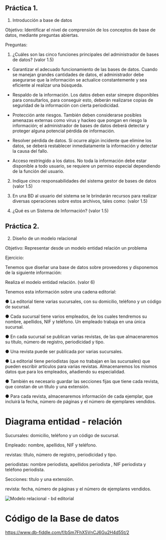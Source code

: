 ## Práctica 1.

1. Introducción a base de datos

Objetivo: Identificar el nivel de comprensión de los conceptos de base de datos,
mediante preguntas abiertas.
 
Preguntas:

1. ¿Cuáles son las cinco funciones principales del administrador de bases de datos?
(valor 1.5)



- Garantizar el adecuado funcionamiento de las bases de datos.
Cuando se manejan grandes cantidades de datos, el administrador debe asegurarse que la información se actualice constantemente y sea eficiente al realizar una búsqueda.


- Respaldo de la información.
Los datos deben estar simepre disponibles para consultarlos, para conseguir esto, deberán realizarse copias de seguridad de la información con cierta periodicidad.


- Protección ante riesgos.
También deben considerarse posibles amenazas externas como virus y hackeo que pongan en riesgo la información; el administrador de bases de datos deberá detectar y proteger alguna potencial pérdida de información.


- Resolver pérdida de datos.
Si ocurre algún incidente que elimine los datos, se deberá restablecer inmediatamente la información y detectar la causa del fallo.


- Acceso restringido a los datos.
No toda la información debe estar disponible a todo usuario, se requiere un permiso especial dependiendo de la función del usuario.

 



2. Indíque cinco responsabilidades del sistema gestor de bases de datos (valor 1.5)


3. En una BD al usuario del sistema se le brindarán recursos para realizar diversas
operaciones sobre estos archivos, tales como: (valor 1.5)

4. ¿Qué es un Sistema de Información? (valor 1.5)

## Práctica 2.

2. Diseño de un modelo relacional

Objetivo: Representar desde un modelo entidad relación un problema


Ejercicio:

Tenemos que diseñar una base de datos sobre proveedores y disponemos de la siguiente
información:

Realiza el modelo entidad relación. (valor 6)

Tenemos esta información sobre una cadena editorial:

● La editorial tiene varias sucursales, con su domicilio, teléfono y un código de
sucursal.

● Cada sucursal tiene varios empleados, de los cuales tendremos su nombre,
apellidos, NIF y teléfono. Un empleado trabaja en una única sucursal.

● En cada sucursal se publican varias revistas, de las que almacenaremos su título,
número de registro, periodicidad y tipo.

● Una revista puede ser publicada por varias sucursales.

● La editorial tiene periodistas (que no trabajan en las sucursales) que pueden
escribir artículos para varias revistas. Almacenaremos los mismos datos que para
los empleados, añadiendo su especialidad.

● También es necesario guardar las secciones fijas que tiene cada revista, que
constan de un título y una extensión.

● Para cada revista, almacenaremos información de cada ejemplar, que incluirá la
fecha, número de páginas y el número de ejemplares vendidos.




# Diagrama entidad - relación 


Sucursales: domicilio, teléfono y un código de sucursal.

Empleado: nombre, apellidos, NIF y teléfono.

revistas: título, número de registro, periodicidad y tipo.

periodistas: nombre periodista, apellidos periodista , NIF periodista y teléfono periodista.

Secciones: título y una extensión.

revista: fecha, número de páginas y el número de ejemplares vendidos.




![Modelo relacional - bd editorial](https://user-images.githubusercontent.com/104279978/170846080-64e5b61a-edc4-48a5-8050-cc21b1184d9b.jpg)


# Código de la  Base de datos


https://www.db-fiddle.com/f/bSm7FhX5VnCJ6Gu2H4d55t/2
